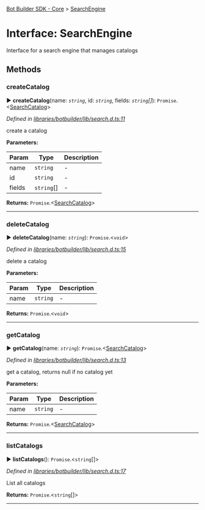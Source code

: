 [Bot Builder SDK - Core](../README.md) > [SearchEngine](../interfaces/botbuilder.searchengine.md)



# Interface: SearchEngine


Interface for a search engine that manages catalogs


## Methods
<a id="createcatalog"></a>

###  createCatalog

► **createCatalog**(name: *`string`*, id: *`string`*, fields: *`string`[]*): `Promise`.<[SearchCatalog](botbuilder.searchcatalog.md)>



*Defined in [libraries/botbuilder/lib/search.d.ts:11](https://github.com/Microsoft/botbuilder-js/blob/6102823/libraries/botbuilder/lib/search.d.ts#L11)*



create a catalog


**Parameters:**

| Param | Type | Description |
| ------ | ------ | ------ |
| name | `string`   |  - |
| id | `string`   |  - |
| fields | `string`[]   |  - |





**Returns:** `Promise`.<[SearchCatalog](botbuilder.searchcatalog.md)>





___

<a id="deletecatalog"></a>

###  deleteCatalog

► **deleteCatalog**(name: *`string`*): `Promise`.<`void`>



*Defined in [libraries/botbuilder/lib/search.d.ts:15](https://github.com/Microsoft/botbuilder-js/blob/6102823/libraries/botbuilder/lib/search.d.ts#L15)*



delete a catalog


**Parameters:**

| Param | Type | Description |
| ------ | ------ | ------ |
| name | `string`   |  - |





**Returns:** `Promise`.<`void`>





___

<a id="getcatalog"></a>

###  getCatalog

► **getCatalog**(name: *`string`*): `Promise`.<[SearchCatalog](botbuilder.searchcatalog.md)>



*Defined in [libraries/botbuilder/lib/search.d.ts:13](https://github.com/Microsoft/botbuilder-js/blob/6102823/libraries/botbuilder/lib/search.d.ts#L13)*



get a catalog, returns null if no catalog yet


**Parameters:**

| Param | Type | Description |
| ------ | ------ | ------ |
| name | `string`   |  - |





**Returns:** `Promise`.<[SearchCatalog](botbuilder.searchcatalog.md)>





___

<a id="listcatalogs"></a>

###  listCatalogs

► **listCatalogs**(): `Promise`.<`string`[]>



*Defined in [libraries/botbuilder/lib/search.d.ts:17](https://github.com/Microsoft/botbuilder-js/blob/6102823/libraries/botbuilder/lib/search.d.ts#L17)*



List all catalogs




**Returns:** `Promise`.<`string`[]>





___


